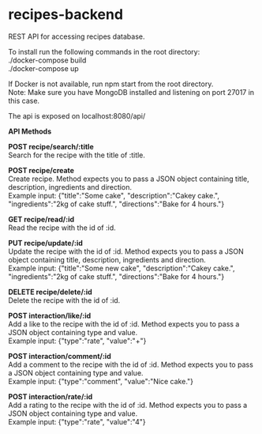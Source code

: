 # recipes-backend
REST API for accessing recipes database.  
  
To install run the following commands in the root directory:  
  ./docker-compose build  
  ./docker-compose up  
    
If Docker is not available, run npm start from the root directory.  
Note: Make sure you have MongoDB installed and listening on port 27017 in this case.  
  
The api is exposed on localhost:8080/api/  
  
<b>API Methods</b>  
  
<b>POST recipe/search/:title</b>  
Search for the recipe with the title of :title.  
  
<b>POST recipe/create</b>  
Create recipe. Method expects you to pass a JSON object containing title, description, ingredients and direction.  
Example input: {"title":"Some cake", "description":"Cakey cake.", "ingredients":"2kg of cake stuff.", "directions":"Bake for 4 hours."}  
  
<b>GET recipe/read/:id</b>  
Read the recipe with the id of :id.  
  
<b>PUT recipe/update/:id</b>  
Update the recipe with the id of :id. Method expects you to pass a JSON object containing title, description, ingredients and direction.  
Example input: {"title":"Some new cake", "description":"Cakey cake.", "ingredients":"2kg of cake stuff.", "directions":"Bake for 4 hours."}  
  
<b>DELETE recipe/delete/:id</b>  
Delete the recipe with the id of :id.  
  
<b>POST interaction/like/:id</b>  
Add a like to the recipe with the id of :id. Method expects you to pass a JSON object containing type and value.  
Example input: {"type":"rate", "value":"+"}  
  
<b>POST interaction/comment/:id</b>  
Add a comment to the recipe with the id of :id. Method expects you to pass a JSON object containing type and value.  
Example input: {"type":"comment", "value":"Nice cake."}  
  
<b>POST interaction/rate/:id</b>  
Add a rating to the recipe with the id of :id. Method expects you to pass a JSON object containing type and value.  
Example input: {"type":"rate", "value":"4"}  
